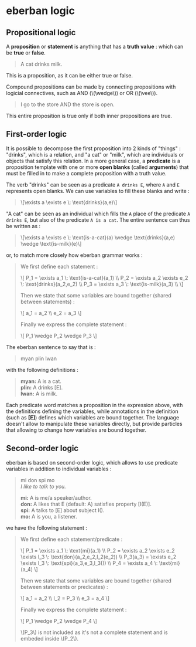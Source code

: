 # eberban logic

## Propositional logic

A **proposition** or **statement** is anything that has a **truth value** :
which can be **true** or **false**.

> A cat drinks milk.

This is a proposition, as it can be either true or false. 

Compound propositions can be made by connecting propositions with logicial
connectives, such as AND (\\(\wedge\\)) or OR (\\(\vee\\)).

> I go to the store AND the store is open.

This entire proposition is true only if both inner propositions are true.

## First-order logic

It is possible to decompose the first proposition into 2 kinds of "things" :
"drinks", which is a relation, and "a cat" or "milk", which are individuals or
objects that satisfy this relation. In a more general case, a **predicate** is a
proposition template with one or more **open blanks** (called **arguments**)
that must be filled in to make a complete proposition with a truth value.

The verb "drinks" can be seen as a predicate `A drinks E`, where `A` and `E`
represents open blanks. We can use variables to fill these blanks and write :

> \\[\exists a \exists e \\: \text{drinks}(a,e)\\]

"A cat" can be seen as an individual which fills the `A` place of the predicate
`A drinks E`, but also of the predicate `A is a cat`. The entire sentence can
thus be written as :

> \\[\exists a \exists e \\: \text{is-a-cat}(a) \wedge \text{drinks}(a,e) \wedge 
> \text{is-milk}(e)\\]

or, to match more closely how eberban grammar works :

> We first define each statement :
> 
> \\[
> P_1 = \exists a_1 \\: \text{is-a-cat}(a_1) \\\\
> P_2 = \exists a_2 \exists e_2 \\: \text{drinks}(a_2,e_2) \\\\
> P_3 = \exists a_3 \\: \text{is-milk}(a_3) \\\\
> \\]
>
> Then we state that some variables are bound together (shared between statements) :
> 
> \\[
> a_1 = a_2 \\\\
> e_2 = a_3
> \\]
>
> Finally we express the complete statement :
>
> \\[
> P_1 \wedge P_2 \wedge P_3
> \\]

The eberban sentence to say that is :

> myan plin lwan

with the following definitions :

> **myan:** A is a cat.  
> **plin:** A drinks [E].  
> **lwan:** A is milk.

Each predicate word matches a proposition in the expression above, with the 
definitions defining the variables, while annotations in the definition (such as
**[E]**) defines which variables are bound together. The language doesn't allow
to manipulate these variables directly, but provide particles that allowing to
change how variables are bound together.

## Second-order logic

eberban is based on second-order logic, which allows to use predicate
variables in addition to individual variables :

> mi don spi mo  
> *I like to talk to you.*
>
> **mi:** A is me/a speaker/author.  
> **don:** A likes that E (default: A) satisfies property [I(E)].  
> **spi:** A talks to [E] about subject I().  
> **mo:** A is you, a listener.

we have the following statement :

> We first define each statement/predicate :
> 
> \\[
> P_1 = \exists a_1 \\: \text{mi}(a_1) \\\\
> P_2 = \exists a_2 \exists e_2 \exists I_3 \\: \text{don}(a_2,e_2,I_2(e_2)) \\\\
> P_3(a_3) = \exists e_2 \exists I_3 \\: \text{spi}(a_3,e_3,I_3()) \\\\
> P_4 = \exists a_4 \\: \text{mi}(a_4)
> \\]
>
> Then we state that some variables are bound together (shared between
> statements or predicates) :
> 
> \\[
> a_1 = a_2 \\\\
> I_2 = P_3 \\\\
> e_3 = a_4
> \\]
>
> Finally we express the complete statement :
>
> \\[
> P_1 \wedge P_2 \wedge P_4
> \\]
>
> \\(P_3\\) is not included as it's not a complete statement and is embeded
> inside \\(P_2\\).